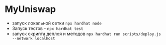 # MyUniswap


* запуск локальной сетки ```npx hardhat node ```
* Запуск тестов  - ```npx hardhat test```
* запуск скрипта деплоя и методов ```npx hardhat run scripts/deploy.js --network localhost```
